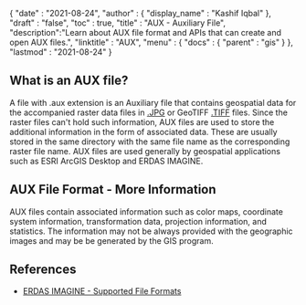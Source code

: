 {
  "date" : "2021-08-24",
  "author" : {
    "display_name" : "Kashif Iqbal"
  },
  "draft" : "false",
  "toc" : true,
  "title" : "AUX - Auxiliary File",
  "description":"Learn about AUX file format and APIs that can create and open AUX files.",
  "linktitle" : "AUX",
  "menu" : {
    "docs" : {
      "parent" : "gis"
    }
  },
  "lastmod" : "2021-08-24"
}

## What is an AUX file?

A file with .aux extension is an Auxiliary file that contains geospatial data for the accompanied raster data files in [.JPG](/image/jpeg/) or GeoTIFF [.TIFF](/image/tiff/) files. Since the raster files can't hold such information, AUX files are used to store the additional information in the form of associated data. These are usually stored in the same directory with the same file name as the corresponding raster file name. AUX files are used generally by geospatial applications such as ESRI ArcGIS Desktop and ERDAS IMAGINE.

## AUX File Format - More Information

AUX files contain associated information such as color maps, coordinate system information, transformation data, projection information, and statistics. The information may not be always provided with the geographic images and may be be generated by the GIS program.

## References

* [ERDAS IMAGINE - Supported File Formats](https://www.hexagongeospatial.com/products/power-portfolio/erdas-imagine#imagine-technical-documents)

